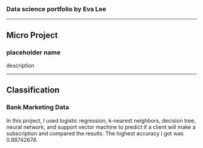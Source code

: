 ### Data science portfolio by Eva Lee
***
## Micro Project
### placeholder name
description
***
## Classification
### Bank Marketing Data
In this project, I used logistic regression, k-nearest neighbors, decision tree, neural network, and support vector machine to predict if a client will make a subscription and compared the results. The highest accuracy I got was 0.88742674.
